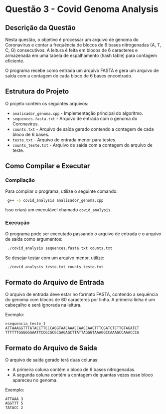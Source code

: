 # Questão 3 - Covid Genoma Analysis

## Descrição da Questão

Nesta questão, o objetivo é processar um arquivo de genoma do Coronavírus e contar a frequência de blocos de 6 bases nitrogenadas (A, T, C, G) consecutivos. A leitura é feita em blocos de 6 caracteres e armazenada em uma tabela de espalhamento (hash table) para contagem eficiente.

O programa recebe como entrada um arquivo FASTA e gera um arquivo de saída com a contagem de cada bloco de 6 bases encontrado.

## Estrutura do Projeto

O projeto contém os seguintes arquivos:

- `analisador_genoma.cpp` - Implementação principal do algoritmo.
- `sequences.fasta.txt` - Arquivo de entrada com o genoma do Coronavírus.
- `counts.txt` - Arquivo de saída gerado contendo a contagem de cada bloco de 6 bases.
- `teste.txt` - Arquivo de entrada menor para testes.
- `counts_teste.txt` - Arquivo de saída com a contagem do arquivo de teste.

## Como Compilar e Executar

### Compilação
Para compilar o programa, utilize o seguinte comando:
```bash
 g++ -o covid_analysis analisador_genoma.cpp
```
Isso criará um executável chamado `covid_analysis`.

### Execução
O programa pode ser executado passando o arquivo de entrada e o arquivo de saída como argumentos:
```bash
 ./covid_analysis sequences.fasta.txt counts.txt
```
Se desejar testar com um arquivo menor, utilize:
```bash
 ./covid_analysis teste.txt counts_teste.txt
```

## Formato do Arquivo de Entrada
O arquivo de entrada deve estar no formato FASTA, contendo a sequência do genoma com blocos de 60 caracteres por linha. A primeira linha é um cabeçalho e será ignorada na leitura.

Exemplo:
```
>sequencia_teste_1
ATTAAAGGTTTATACCTTCCCAGGTAACAAACCAACCAACTTTCGATCTCTTGTAGATCT
TTTTTTGGGGGGAATTCCGCGCGCGAGAGCTTATTAGGGTAAAGGCCAAAGCCAAACCCA
```

## Formato do Arquivo de Saída
O arquivo de saída gerado terá duas colunas:
- A primeira coluna contém o bloco de 6 bases nitrogenadas.
- A segunda coluna contém a contagem de quantas vezes esse bloco apareceu no genoma.

Exemplo:
```
ATTAAA 3
AGGTTT 5
TATACC 2
```

